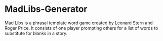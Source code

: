 # MadLibs-Generator
Mad Libs is a phrasal template word game created by Leonard Stern and Roger Price. It consists of one player prompting others for a list of words to substitute for blanks in a story.
